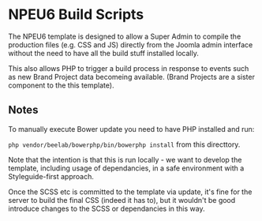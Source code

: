 NPEU6 Build Scripts
===================

The NPEU6 template is designed to allow a Super Admin to compile the production files (e.g. CSS and JS) directly from the Joomla admin interface without the need to have all the build stuff installed locally.

This also allows PHP to trigger a build process in response to events such as new Brand Project data becomeing available.
(Brand Projects are a sister component to the this template).

Notes
-----

To manually execute Bower update you need to have PHP installed and run:

`php vendor/beelab/bowerphp/bin/bowerphp install` from this directtory.

Note that the intention is that this is run locally - we want to develop the template, including usage of dependancies, in a safe environment with a Styleguide-first approach.

Once the SCSS etc is committed to the template via update, it's fine for the server to build the final CSS (indeed it has to), but it wouldn't be good introduce changes to the SCSS or dependancies in this way.